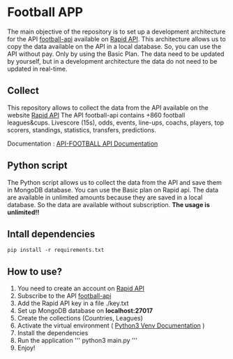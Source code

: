 # Football APP

The main objective of the repository is to set up a development architecture for the API [football-api](https://rapidapi.com/api-sports/api/api-football) available on [Rapid API](https://rapidapi.com/). This architecture allows us to copy the data available on the API in a local database. So, you can use the API without pay. Only by using the Basic Plan. The data need to be updated by yourself, but in a development architecture the data do not need to be updated in real-time.

## Collect

This repository allows to collect the data from the API available on the website [Rapid API](https://rapidapi.com/api-sports/api/api-football)
The API football-api contains +860 football leagues&cups. Livescore (15s), odds, events, line-ups, coachs, players, top scorers, standings, statistics, transfers, predictions.

Documentation : [API-FOOTBALL API Documentation](https://www.api-football.com/documentation-v3)

## Python script

The Python script allows us to collect the data from the API and save them in MongoDB database. You can use the Basic plan on Rapid api.
The data are available in unlimited amounts because they are saved in a local database. So the data are available without subscription.
**The usage is unlimited!!**

## Intall dependencies

```
pip install -r requirements.txt
```

## How to use?

1. You need to create an account on [Rapid API](https://rapidapi.com/)
2. Subscribe to the API [football-api](https://rapidapi.com/api-sports/api/api-football)
3. Add the Rapid API key in a file ./key.txt
4. Set up MongoDB database on **localhost:27017**
5. Create the collections (Countries, Leagues)
6. Activate the virtual environment ( [Python3 Venv Documentation](https://docs.python.org/fr/3/library/venv.html) )
7. Install the dependencies
8. Run the application
'''
python3 main.py
'''
8. Enjoy!
